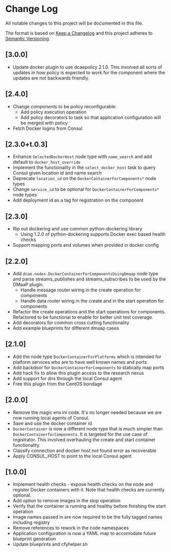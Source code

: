 # Change Log

All notable changes to this project will be documented in this file.

The format is based on [Keep a Changelog](http://keepachangelog.com/) 
and this project adheres to [Semantic Versioning](http://semver.org/).

## [3.0.0]

* Update docker plugin to use dcaepolicy 2.1.0.  This involved all sorts of updates in how policy is expected to work for the component where the updates are not backwards friendly.

## [2.4.0]

* Change *components* to be policy reconfigurable:
    - Add policy execution operation
    - Add policy decorators to task so that application configuration will be merged with policy
* Fetch Docker logins from Consul

## [2.3.0+t.0.3]

* Enhance `SelectedDockerHost` node type with `name_search` and add default to `docker_host_override`
* Implement the functionality in the `select_docker_host` task to query Consul given location id and name search
* Deprecate `location_id` on the `DockerContainerForComponents*` node types
* Change `service_id` to be optional for `DockerContainerForComponents*` node types
* Add deployment id as a tag for registration on the component

## [2.3.0]

* Rip out dockering and use common python-dockering library
    - Using 1.2.0 of python-dockering supports Docker exec based health checks
* Support mapping ports and volumes when provided in docker config

## [2.2.0]

* Add `dcae.nodes.DockerContainerForComponentsUsingDmaap` node type and parse streams_publishes and streams_subscribes to be used by the DMaaP plugin.
    - Handle message router wiring in the create operation for components
    - Handle data router wiring in the create and in the start operation for components
* Refactor the create operations and the start operations for components. Refactored to be functional to enable for better unit test coverage.
* Add decorators for common cross cutting functionality
* Add example blueprints for different dmaap cases

## [2.1.0]

* Add the node type `DockerContainerForPlatforms` which is intended for platform services who are to have well known names and ports
* Add backdoor for `DockerContainerForComponents` to statically map ports
* Add hack fix to allow this plugin access to the research nexus
* Add support for dns through the local Consul agent
* Free this plugin from the CentOS bondage

## [2.0.0]

* Remove the magic env.ini code.  It's no longer needed because we are now running local agents of Consul.
* Save and use the docker container id
* `DockerContainer` is now a different node type that is much simpler than `DockerContainerforComponents`.  It is targeted for the use case of registrator.  This involved overhauling the create and start container functionality.
* Classify connection and docker host not found error as recoverable
* Apply CONSUL_HOST to point to the local Consul agent

## [1.0.0]

* Implement health checks - expose health checks on the node and register Docker containers with it.  Note that health checks are currently optional.
* Add option to remove images in the stop operation
* Verify that the container is running and healthy before finishing the start operation
* Image names passed in are now required to be the fully tagged names including registry
* Remove references to rework in the code namespaces
* Application configuration is now a YAML map to accomodate future blueprint generation
* Update blueprints and cfyhelper.sh 

